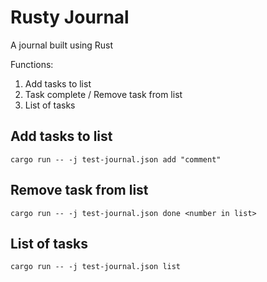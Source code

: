 # Rusty Journal

A journal built using Rust

Functions:
1) Add tasks to list
2) Task complete / Remove task from list
3) List of tasks

## Add tasks to list
```
cargo run -- -j test-journal.json add "comment"
```

## Remove task from list
```
cargo run -- -j test-journal.json done <number in list>
```

## List of tasks
```
cargo run -- -j test-journal.json list
```
